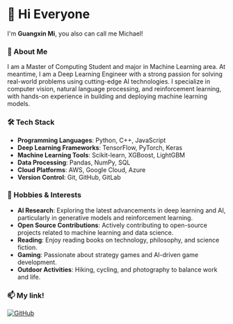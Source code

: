 # 👋 Hi Everyone

 I'm **Guangxin Mi**, you also can call me Michael!

### 📌 About Me

I am a Master of Computing Student and major in Machine Learning area. At meantime, I am a Deep Learning Engineer with a strong passion for solving real-world problems using cutting-edge AI technologies. I specialize in computer vision, natural language processing, and reinforcement learning, with hands-on experience in building and deploying machine learning models.

### 🛠 Tech Stack

- **Programming Languages**: Python, C++, JavaScript
- **Deep Learning Frameworks**: TensorFlow, PyTorch, Keras
- **Machine Learning Tools**: Scikit-learn, XGBoost, LightGBM
- **Data Processing**: Pandas, NumPy, SQL
- **Cloud Platforms**: AWS, Google Cloud, Azure
- **Version Control**: Git, GitHub, GitLab

### 🎯 Hobbies & Interests
- **AI Research**: Exploring the latest advancements in deep learning and AI, particularly in generative models and reinforcement learning.
- **Open Source Contributions**: Actively contributing to open-source projects related to machine learning and data science.
- **Reading**: Enjoy reading books on technology, philosophy, and science fiction.
- **Gaming**: Passionate about strategy games and AI-driven game development.
- **Outdoor Activities**: Hiking, cycling, and photography to balance work and life.

### 📫 My link!  
[![GitHub](https://img.shields.io/badge/GitHub-Follow-black?style=flat&logo=github)](https://github.com/miguagnxin)
